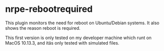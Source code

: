 # nrpe-rebootrequired
This plugin monitors the need for reboot on Ubuntu/Debian systems. It also shows the reason reboot is required.

This first version is only tested on my developer machine which runt on MacOS 10.13.3, and itäs only tested with simulated files.
